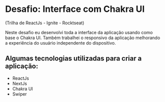 # Desafio: Interface com Chakra UI

(Trilha de ReactJs - Ignite - Rocktseat)

Neste desafio eu desenvolvi toda a interface da aplicação usando como base o Chakra UI. Também trabalhei o responsivo da aplicação melhorando a experiência do usuário independente do dispositivo.

## Algumas tecnologias utilizadas para criar a aplicação:

- ReactJs
- NextJs
- Chakra UI
- Swiper
